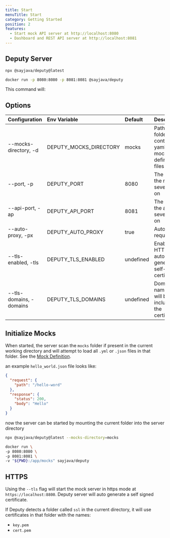 ```yaml
---
title: Start
menuTitle: Start
category: Getting Started
position: 2
features:
  - Start mock API server at http://localhost:8080
  - Dashboard and REST API server at http://localhost:8081
---
```


## Deputy Server

<code-group>
  <code-block label="NPM" active>

```bash
npx @sayjava/deputy@latest
```

  </code-block>
  <code-block label="Docker">

```bash
docker run -p 8080:8080 -p 8081:8081 @sayjava/deputy
```

  </code-block>
</code-group>

This command will:

<list :items="features"></list>

## Options

| Configuration            | Env Variable           | Default   | Description                                                 |
| :----------------------- | :--------------------- | :-------- | :---------------------------------------------------------- |
| \--mocks-directory, -d   | DEPUTY_MOCKS_DIRECTORY | mocks     | Path to a folder containing yaml/json mock definition files |
| \--port, -p              | DEPUTY_PORT            | 8080      | The port the mock sever runs on                             |
| \--api-port, -ap         | DEPUTY_API_PORT        | 8081      | The port the api sever runs on                              |
| \--auto-proxy, -px       | DEPUTY_AUTO_PROXY      | true      | Auto proxy requests                                         |
| \--tls-enabled, -tls     | DEPUTY_TLS_ENABLED     | undefined | Enables HTTPs and auto generates a self-signed certificate  |
| \--tls-domains, -domains | DEPUTY_TLS_DOMAINS     | undefined | Domain names that will be included in the certificate       |

## Initialize Mocks

When started, the server scan the `mocks` folder if present in the current working directory and will attempt to load all `.yml` or `.json` files in that folder. See the [Mock Definition](/guide).

an example `hello_world.json` file looks like:

```json
{
  "request": {
    "path": "/hello-word"
  },
  "response": {
    "status": 200,
    "body": "Hello"
  }
}
```

now the server can be started by mounting the current folder into the server directory

<code-group>
  <code-block label="NPM" active>

```bash
npx @sayjava/deputy@latest --mocks-directory=mocks
```

  </code-block>
  <code-block label="Docker">

```bash
docker run \
-p 8080:8080 \
-p 8081:8081 \
-v "${PWD}:/app/mocks" sayjava/deputy
```

  </code-block>
</code-group>

<!-- ## Use case scenarios

There are different ways to setup a dev/test environment with Deputy. Here are a few examples

### As a standalone test/dev server

![media/test_environment](./test_environment.png)

```shell
docker run -p 8080:8080 -p 8081:8081 sayjava/deputy
```

This can also be used to just to inspect network calls made by the application

### Transparent Mix Of Mocks & Remote APIs (Docker Compose)

![media/dev_environment](./media/dev_environment.png)

Using deputy transparently with an application without modifying the code base
of the application. See the https://github.com/sayjava/deputy/tree/main/examples.

<<< @/examples/docker-compose.yml -->

## HTTPS

Using the `--tls` flag will start the mock server in https mode at `https://localhost:8800`. Deputy server will auto generate a self signed certificate.

If Deputy detects a folder called `ssl` in the current directory, it will use certificates in that folder with the names:

- `key.pem`
- `cert.pem`
